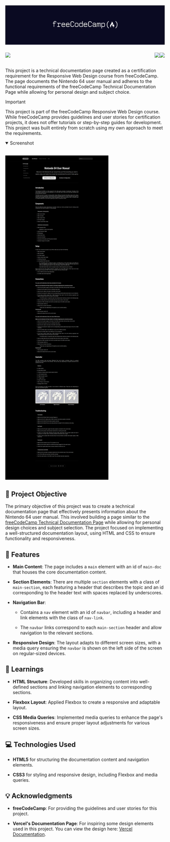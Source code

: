 # <img src="https://raw.githubusercontent.com/dsbfelipe/readme-banners/main/images/freecodecamp.png">

<img align="left" src="https://img.shields.io/badge/freecodecamp-27273D?style=for-the-badge&logo=freecodecamp&logoColor=white"><img align="right" src="https://img.shields.io/badge/CSS3-1572B6?style=for-the-badge&logo=css3&logoColor=white"><img align="right" src="https://img.shields.io/badge/HTML5-E34F26?style=for-the-badge&logo=html5&logoColor=white">

<br>
<br>

This project is a technical documentation page created as a certification requirement for the Responsive Web Design course from freeCodeCamp. The page documents the Nintendo 64 user manual and adheres to the functional requirements of the freeCodeCamp Technical Documentation Page while allowing for personal design and subject choice.

> [!IMPORTANT]
> This project is part of the freeCodeCamp Responsive Web Design course. While freeCodeCamp provides guidelines and user stories for certification projects, it does not offer tutorials or step-by-step guides for development. This project was built entirely from scratch using my own approach to meet the requirements.

<details open>
<summary>
 Screenshot
</summary> <br />

   ![Project's screenshot](images/screenshot.png) 
</details>

## 📝 Project Objective

The primary objective of this project was to create a technical documentation page that effectively presents information about the Nintendo 64 user manual. This involved building a page similar to the <a href="https://technical-documentation-page.freecodecamp.rocks/">freeCodeCamp Technical Documentation Page</a> while allowing for personal design choices and subject selection. The project focused on implementing a well-structured documentation layout, using HTML and CSS to ensure functionality and responsiveness.

## 🔧 Features

- **Main Content**: The page includes a `main` element with an id of `main-doc` that houses the core documentation content.

- **Section Elements**: There are multiple `section` elements with a class of `main-section`, each featuring a header that describes the topic and an id corresponding to the header text with spaces replaced by underscores.

- **Navigation Bar**:
  - Contains a `nav` element with an id of `navbar`, including a header and link elements with the class of `nav-link`.

  - The `navbar` links correspond to each `main-section` header and allow navigation to the relevant sections.
  
- **Responsive Design**: The layout adapts to different screen sizes, with a media query ensuring the `navbar` is shown on the left side of the screen on regular-sized devices.

## 📖 Learnings

- **HTML Structure**: Developed skills in organizing content into well-defined sections and linking navigation elements to corresponding sections.

- **Flexbox Layout**: Applied Flexbox to create a responsive and adaptable layout.

- **CSS Media Queries**: Implemented media queries to enhance the page's responsiveness and ensure proper layout adjustments for various screen sizes.

## 💻 Technologies Used

- **HTML5** for structuring the documentation content and navigation elements.

- **CSS3** for styling and responsive design, including Flexbox and media queries.

## 💡 **Acknowledgments**

- **freeCodeCamp**: For providing the guidelines and user stories for this project.

- **Vercel's Documentation Page**: For inspiring some design elements used in this project. You can view the design here: <a href="https://vercel.com/docs">Vercel Documentation</a>.
